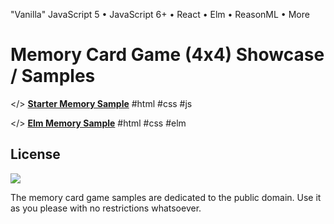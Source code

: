 
"Vanilla" JavaScript 5 • JavaScript 6+ • React • Elm • ReasonML • More

# Memory Card Game (4x4) Showcase / Samples


</> [**Starter Memory Sample**](http://memoryhtml.github.io/memory/starter)  #html #css #js

</> [**Elm Memory Sample**](http://memoryhtml.github.io/memory/elm/starter.html)  #html #css #elm


## License

![](https://publicdomainworks.github.io/buttons/zero88x31.png)

The memory card game samples are dedicated to the public domain.
Use it as you please with no restrictions whatsoever.
